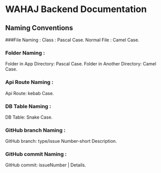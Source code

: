 # WAHAJ Backend Documentation

## Naming Conventions

###File Naming :
Class : Pascal Case.
Normal File : Camel Case.

### Folder Naming :
Folder in App Directory: Pascal Case.
Folder in Another Directory: Camel Case.

### Api Route Naming : 
Api Route: kebab Case.

### DB Table Naming : 
DB Table: Snake Case.

###  GitHub branch Naming : 
GitHub branch: type/issue Number-short Description.

### GitHub commit Naming : 
GitHub commit: issueNumber | Details.


